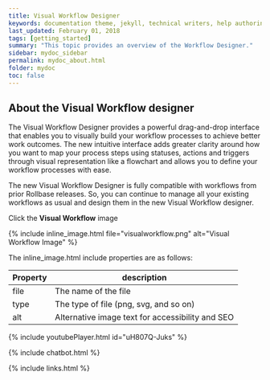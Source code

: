```yaml
---
title: Visual Workflow Designer
keywords: documentation theme, jekyll, technical writers, help authoring tools, hat replacements
last_updated: February 01, 2018
tags: [getting_started]
summary: "This topic provides an overview of the Workflow Designer."
sidebar: mydoc_sidebar
permalink: mydoc_about.html
folder: mydoc
toc: false
---
```


## About the Visual Workflow designer

The Visual Workflow Designer provides a powerful drag-and-drop interface that enables you to visually build your workflow processes to achieve better work outcomes. The new intuitive interface adds greater clarity around how you want to map your process steps using statuses, actions and triggers through visual representation like a flowchart and allows you to define your workflow processes with ease.

The new Visual Workflow Designer is fully compatible with workflows from prior Rollbase releases. So, you can continue to manage all your existing workflows as usual and design them in the new Visual Workflow designer.


Click the **Visual Workflow** image

{% include inline_image.html file="visualworkflow.png" alt="Visual Workflow Image" %}

The inline_image.html include properties are as follows:

| Property | description |
|-------|--------|
| file | The name of the file |
| type | The type of file (png, svg, and so on) |
| alt | Alternative image text for accessibility and SEO |

{% include youtubePlayer.html id="uH807Q-Juks" %}

{% include chatbot.html %}



{% include links.html %}
